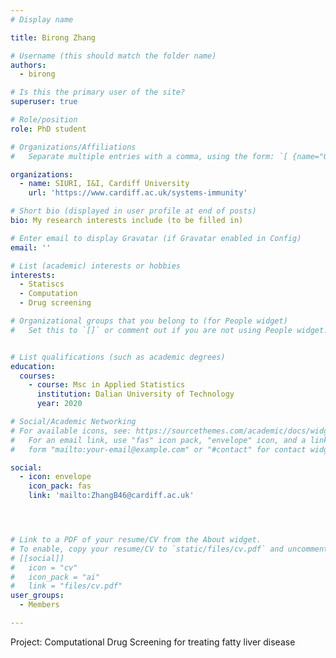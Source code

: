 ```yaml
---
# Display name

title: Birong Zhang

# Username (this should match the folder name)
authors:
  - birong

# Is this the primary user of the site?
superuser: true

# Role/position
role: PhD student

# Organizations/Affiliations
#   Separate multiple entries with a comma, using the form: `[ {name="Org1", url=""}, {name="Org2", url=""} ]`.

organizations:
  - name: SIURI, I&I, Cardiff University
    url: 'https://www.cardiff.ac.uk/systems-immunity'

# Short bio (displayed in user profile at end of posts)
bio: My research interests include (to be filled in)

# Enter email to display Gravatar (if Gravatar enabled in Config)
email: ''

# List (academic) interests or hobbies
interests:
  - Statiscs
  - Computation
  - Drug screening

# Organizational groups that you belong to (for People widget)
#   Set this to `[]` or comment out if you are not using People widget.


# List qualifications (such as academic degrees)
education:
  courses:
    - course: Msc in Applied Statistics
      institution: Dalian University of Technology
      year: 2020

# Social/Academic Networking
# For available icons, see: https://sourcethemes.com/academic/docs/widgets/#icons
#   For an email link, use "fas" icon pack, "envelope" icon, and a link in the
#   form "mailto:your-email@example.com" or "#contact" for contact widget.

social:
  - icon: envelope
    icon_pack: fas
    link: 'mailto:ZhangB46@cardiff.ac.uk'




# Link to a PDF of your resume/CV from the About widget.
# To enable, copy your resume/CV to `static/files/cv.pdf` and uncomment the lines below.
# [[social]]
#   icon = "cv"
#   icon_pack = "ai"
#   link = "files/cv.pdf"
user_groups:
  - Members

---
```

Project: Computational Drug Screening for treating fatty liver disease


